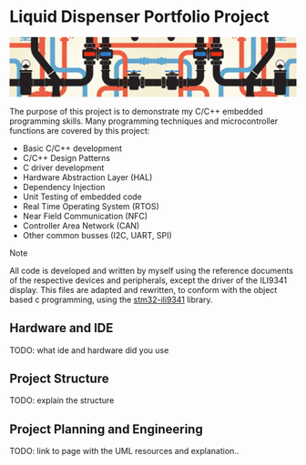 # Liquid Dispenser Portfolio Project
![project image banner](https://github.com/LaRoomy/Liquid_Dispenser/blob/main/Resource/pipes_banner_img.png)


 The purpose of this project is to demonstrate my C/C++ embedded programming skills. Many programming techniques and microcontroller functions are covered by this project:
 - Basic C/C++ development
 - C/C++ Design Patterns
 - C driver development
 - Hardware Abstraction Layer (HAL)
 - Dependency Injection
 - Unit Testing of embedded code
 - Real Time Operating System (RTOS)
 - Near Field Communication (NFC)
 - Controller Area Network (CAN)
 - Other common busses (I2C, UART, SPI)

> [!NOTE]
> All code is developed and written by myself using the reference documents of the respective devices and peripherals, except the driver of the ILI9341 display. This files are adapted and rewritten, to conform with the object based c programming, using the [stm32-ili9341](https://github.com/afiskon/stm32-ili9341/tree/master) library.

## Hardware and IDE
TODO: what ide and hardware did you use

## Project Structure
TODO: explain the structure

## Project Planning and Engineering
TODO: link to page with the UML resources and explanation..
